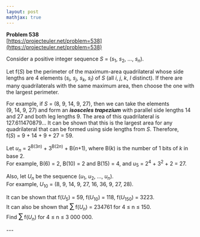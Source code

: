 ```yaml
---
layout: post
mathjax: true
---
```

**Problem 538**  
[https://projecteuler.net/problem=538](https://projecteuler.net/problem=538)

<p>Consider a positive integer sequence <var>S</var> = (<var>s</var><sub>1</sub>, <var>s</var><sub>2</sub>, ..., <var>s<sub>n</sub></var>).</p>

<p>Let f(<var>S</var>) be the perimeter of the maximum-area quadrilateral whose side lengths are 4 elements (<var>s<sub>i</sub></var>, <var>s<sub>j</sub></var>, <var>s<sub>k</sub></var>, <var>s<sub>l</sub></var>) of <var>S</var> (all <var>i</var>, <var>j</var>, <var>k</var>, <var>l</var> distinct). If there are many quadrilaterals with the same maximum area, then choose the one with the largest perimeter.</p>

<p>For example, if <var>S</var> = (8, 9, 14, 9, 27), then we can take the elements (9, 14, 9, 27) and form an <dfn title="An isosceles trapezium (US: trapezoid) is a quadrilateral where one pair of opposite sides are parallel and of different lengths, and the other pair has the same length."><b>isosceles trapezium</b></dfn> with parallel side lengths 14 and 27 and both leg lengths 9. The area of this quadrilateral is 127.611470879... It can be shown that this is the largest area for any quadrilateral that can be formed using side lengths from <var>S</var>. Therefore, f(<var>S</var>) = 9 + 14 + 9 + 27 = 59.</p>

<p>Let <var>u<sub>n</sub></var> = 2<sup>B(3<var>n</var>)</sup> + 3<sup>B(2<var>n</var>)</sup> + B(<var>n</var>+1), where B(<var>k</var>) is the number of 1 bits of <var>k</var> in base 2.<br />
For example, B(6) = 2, B(10) = 2 and B(15) = 4, and <var>u</var><sub>5</sub> = 2<sup>4</sup> + 3<sup>2</sup> + 2 = 27.</p>

<p>Also, let <var>U<sub>n</sub></var> be the sequence (<var>u</var><sub>1</sub>, <var>u</var><sub>2</sub>, ..., <var>u<sub>n</sub></var>).<br />
For example, <var>U</var><sub>10</sub> = (8, 9, 14, 9, 27, 16, 36, 9, 27, 28).</p>

<p>It can be shown that f(<var>U</var><sub>5</sub>) = 59, f(<var>U</var><sub>10</sub>) = 118, f(<var>U</var><sub>150</sub>) = 3223.<br />
It can also be shown that <span style="font-size:larger;"><span style="font-size:larger;">∑</span></span> f(<var>U<sub>n</sub></var>) = 234761 for 4 ≤ n ≤ 150.<br />
Find <span style="font-size:larger;"><span style="font-size:larger;">∑</span></span> f(<var>U<sub>n</sub></var>) for 4 ≤ n ≤ 3 000 000.</p>
---

